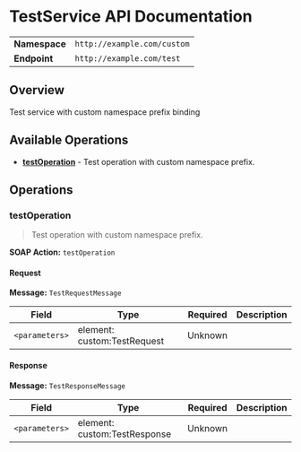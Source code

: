 # TestService API Documentation

| | |
|---|---|
| **Namespace** | `http://example.com/custom` |
| **Endpoint** | `http://example.com/test` |

## Overview

Test service with custom namespace prefix binding

## Available Operations

- **[testOperation](#testoperation)** - Test operation with custom namespace prefix.

## Operations

### testOperation

> Test operation with custom namespace prefix.

**SOAP Action:** `testOperation`

#### Request

**Message:** `TestRequestMessage`

| Field | Type | Required | Description |
|-------|------|----------|-------------|
| `<parameters>` | element: custom:TestRequest | Unknown |  |

#### Response

**Message:** `TestResponseMessage`

| Field | Type | Required | Description |
|-------|------|----------|-------------|
| `<parameters>` | element: custom:TestResponse | Unknown |  |


